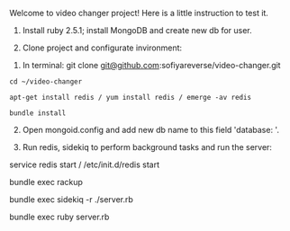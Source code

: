 Welcome to video changer project! Here is a little instruction to test it.

1) Install ruby 2.5.1; install MongoDB and create new db for user.

2) Clone project and configurate invironment: 
  1. In terminal:
    git clone git@github.com:sofiyareverse/video-changer.git
    
    cd ~/video-changer
    
    apt-get install redis / yum install redis / emerge -av redis
    
    bundle install
  
  2. Open mongoid.config and add new db name to this field 'database: '.

3) Run redis, sidekiq to perform background tasks and run the server:

  service redis start / /etc/init.d/redis start
  
  bundle exec rackup
  
  bundle exec sidekiq -r ./server.rb
  
  bundle exec ruby server.rb
